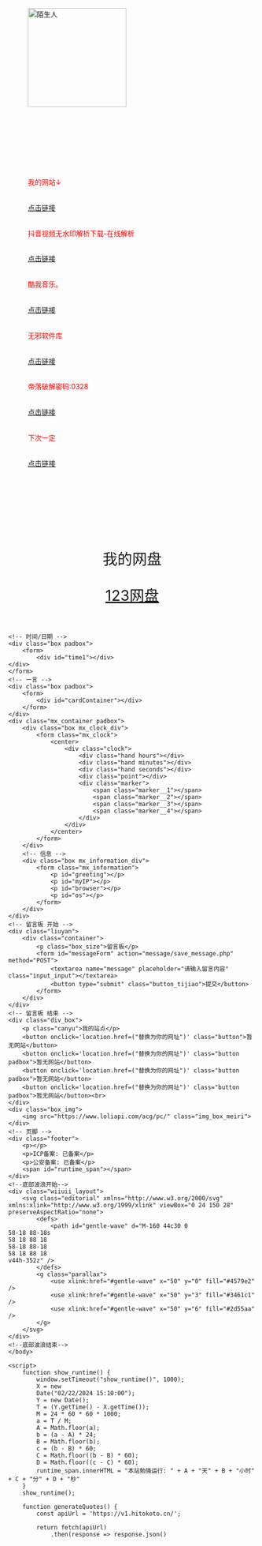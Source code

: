 <html lang="zh-CN">
<head>
  <meta charset="utf-8">
<meta name="viewport">
 </head>
<body>
<div style="
background-color: #flflfl;
text-text-align: center;
padding: 40px;
">
<img src='https://qiniucdn.production.cjuhe.com/profile_images/1713016193945' alt="陌生人" width="200px" height="200px">
</div>
<div style="
max-width: 900px;
margin: 40px auto;
padding: 40px;
line-height: 2.7;
color:red;
">
<p>我的网站↓</p>
<a href="https://link3.cc/lgdmsr">点击链接</a>
<p>抖音视频无水印解析下载-在线解析</p>
<a href="https://www.6qq.cn/">点击链接</a>
<p>酷我音乐。</p>
<a href="https://share.feijipan.com/s/HLUfkcjd">点击链接</a>
<p>无邪软件库</p>
<a href="https://yun.139.com/link/m/i?1B5C5ziEU6IvJ=">点击链接</a>
<p>帝落破解密码:0328</p>
<a href="https://share.feijipan.com/s/3uUWEAlB">点击链接</a>
<p>下次一定</p>
  <a 
   href="https://www.iiice.cn/#/
">点击链接</a>
</div>
<div style="
background-color: #flflfl;
text-align: center;
padding: 40px;
font-size: 30px;
">
<p>我的网盘</p>
<a href="https://www.123pan.com/s/ynz5Vv-AUI3d.html">123网盘</a>
</div>
</body>
</html>

    <!-- 时间/日期 -->
    <div class="box padbox">
        <form>
            <div id="time1"></div>
    </div>
    </form>
    <!-- 一言 -->
    <div class="box padbox">
        <form>
            <div id="cardContainer"></div>
        </form>
    </div>
    <div class="mx_container padbox">
        <div class="box mx_clock_div">
            <form class="mx_clock">
                <center>
                    <div class="clock">
                        <div class="hand hours"></div>
                        <div class="hand minutes"></div>
                        <div class="hand seconds"></div>
                        <div class="point"></div>
                        <div class="marker">
                            <span class="marker__1"></span>
                            <span class="marker__2"></span>
                            <span class="marker__3"></span>
                            <span class="marker__4"></span>
                        </div>
                    </div>
                </center>
            </form>
        </div>
        <!-- 信息 -->
        <div class="box mx_information_div">
            <form class="mx_information">
                <p id="greeting"></p>
                <p id="myIP"></p>
                <p id="browser"></p>
                <p id="os"></p>
            </form>
        </div>
    </div>
    <!-- 留言板 开始 -->
    <div class="liuyan">
        <div class="container">
            <p class="box_size">留言板</p>
            <form id="messageForm" action="message/save_message.php" method="POST">
                <textarea name="message" placeholder="请输入留言内容" class="input_input"></textarea>
                <button type="submit" class="button_tijiao">提交</button>
            </form>
        </div>
    </div>
    <!-- 留言板 结束 -->
    <div class="div_box">
        <p class="canyu">我的站点</p>
        <button onclick='location.href=("替换为你的网址")' class="button">暂无网站</button>
        <button onclick='location.href=("替换为你的网址")' class="button padbox">暂无网站</button>
        <button onclick='location.href=("替换为你的网址")' class="button padbox">暂无网站</button>
        <button onclick='location.href=("替换为你的网址")' class="button padbox">暂无网站</button><br>
    </div>
    <div class="box_img">
        <img src="https://www.loliapi.com/acg/pc/" class="img_box_meiri">
    </div>
    <!-- 页脚 -->
    <div class="footer">
        <p></p>
        <p>ICP备案: 已备案</p>
        <p>公安备案: 已备案</p>
        <span id="runtime_span"></span>
    </div>
    <!--底部波浪开始-->
    <div class="wiiuii_layout">
        <svg class="editorial" xmlns="http://www.w3.org/2000/svg" xmlns:xlink="http://www.w3.org/1999/xlink" viewBox="0 24 150 28" preserveAspectRatio="none">
            <defs>
                <path id="gentle-wave" d="M-160 44c30 0 
    58-18 88-18s
    58 18 88 18 
    58-18 88-18 
    58 18 88 18
    v44h-352z" />
            </defs>
            <g class="parallax">
                <use xlink:href="#gentle-wave" x="50" y="0" fill="#4579e2" />
                <use xlink:href="#gentle-wave" x="50" y="3" fill="#3461c1" />
                <use xlink:href="#gentle-wave" x="50" y="6" fill="#2d55aa" />
            </g>
        </svg>
    </div>
    <!--底部波浪结束-->
    </body>

    <script>
        function show_runtime() {
            window.setTimeout("show_runtime()", 1000);
            X = new
            Date("02/22/2024 15:10:00");
            Y = new Date();
            T = (Y.getTime() - X.getTime());
            M = 24 * 60 * 60 * 1000;
            a = T / M;
            A = Math.floor(a);
            b = (a - A) * 24;
            B = Math.floor(b);
            c = (b - B) * 60;
            C = Math.floor((b - B) * 60);
            D = Math.floor((c - C) * 60);
            runtime_span.innerHTML = "本站勉强运行: " + A + "天" + B + "小时" + C + "分" + D + "秒"
        }
        show_runtime();

        function generateQuotes() {
            const apiUrl = 'https://v1.hitokoto.cn/';

            return fetch(apiUrl)
                .then(response => response.json()
